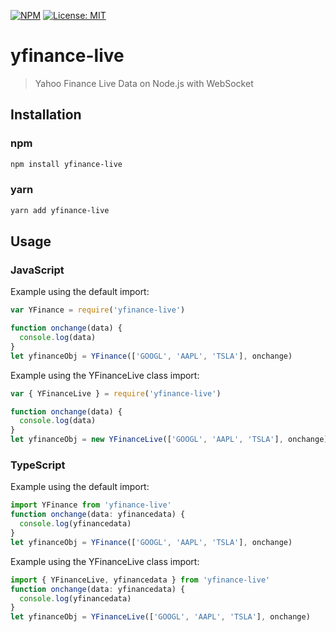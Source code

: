 [![NPM](https://img.shields.io/npm/v/yfinance-live.svg)](https://www.npmjs.com/package/yfinance-live)
[![License: MIT](https://img.shields.io/badge/License-MIT-yellow.svg)](https://opensource.org/licenses/MIT)

# yfinance-live

> Yahoo Finance Live Data on Node.js with WebSocket

## Installation

### npm

```bash
npm install yfinance-live
```

### yarn

```bash
yarn add yfinance-live
```

## Usage

### JavaScript

Example using the default import:

```js
var YFinance = require('yfinance-live')

function onchange(data) {
  console.log(data)
}
let yfinanceObj = YFinance(['GOOGL', 'AAPL', 'TSLA'], onchange)
```

Example using the YFinanceLive class import:

```js
var { YFinanceLive } = require('yfinance-live')

function onchange(data) {
  console.log(data)
}
let yfinanceObj = new YFinanceLive(['GOOGL', 'AAPL', 'TSLA'], onchange)
```

### TypeScript

Example using the default import:

```ts
import YFinance from 'yfinance-live'
function onchange(data: yfinancedata) {
  console.log(yfinancedata)
}
let yfinanceObj = YFinance(['GOOGL', 'AAPL', 'TSLA'], onchange)
```

Example using the YFinanceLive class import:

```ts
import { YFinanceLive, yfinancedata } from 'yfinance-live'
function onchange(data: yfinancedata) {
  console.log(yfinancedata)
}
let yfinanceObj = YFinanceLive(['GOOGL', 'AAPL', 'TSLA'], onchange)
```
